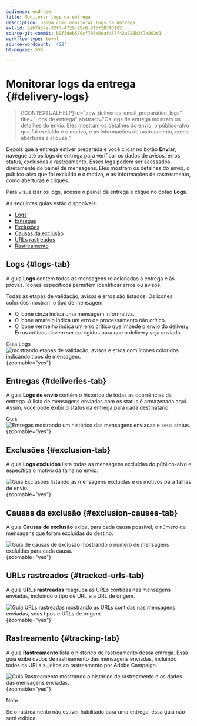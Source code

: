 ```yaml
---
audience: end-user
title: Monitorar logs da entrega
description: Saiba como monitorar logs da entrega
exl-id: 2eb7457e-32f7-4729-99c8-91bf287f0192
source-git-commit: b9f3deb579cf786e0eafa57f42a728b3f7a002d1
workflow-type: tm+mt
source-wordcount: '428'
ht-degree: 55%

---
```


# Monitorar logs da entrega {#delivery-logs}

>[!CONTEXTUALHELP]
>id="acw_deliveries_email_preparation_logs"
>title="Logs de entrega"
>abstract="Os logs de entrega mostram os detalhes do envio. Eles mostram os detalhes do envio, o público-alvo que foi excluído e o motivo, e as informações de rastreamento, como aberturas e cliques."

Depois que a entrega estiver preparada e você clicar no botão **Enviar**, navegue até os logs de entrega para verificar os dados de avisos, erros, status, exclusões e rastreamento. Esses logs podem ser acessados diretamente do painel de mensagens. Eles mostram os detalhes do envio, o público-alvo que foi excluído e o motivo, e as informações de rastreamento, como aberturas e cliques.

Para visualizar os logs, acesse o painel da entrega e clique no botão **Logs**.

As seguintes guias estão disponíveis:

* [Logs](#logs-tab)
* [Entregas](#deliveries-tab)
* [Exclusões](#exclusion-tab)
* [Causas da exclusão](#exclusion-causes)
* [URLs rastreados](#tracked-urls)
* [Rastreamento](#tracking)

## Logs {#logs-tab}

A guia **Logs** contém todas as mensagens relacionadas à entrega e às provas. Ícones específicos permitem identificar erros ou avisos.

Todas as etapas de validação, avisos e erros são listados. Os ícones coloridos mostram o tipo de mensagem:

* O ícone cinza indica uma mensagem informativa.
* O ícone amarelo indica um erro de processamento não crítico.
* O ícone vermelho indica um erro crítico que impede o envio do delivery. Erros críticos devem ser corrigidos para que o delivery seja enviado.

Guia Logs ![ mostrando etapas de validação, avisos e erros com ícones coloridos indicando tipos de mensagem.](assets/logs.png){zoomable="yes"}

## Entregas {#deliveries-tab}

A guia **Logs de envio** contém o histórico de todas as ocorrências da entrega. A lista de mensagens enviadas com os status é armazenada aqui. Assim, você pode exibir o status da entrega para cada destinatário.

Guia ![ Entregas mostrando um histórico das mensagens enviadas e seus status.](assets/logs2.png){zoomable="yes"}

## Exclusões {#exclusion-tab}

A guia **Logs excluídos** lista todas as mensagens excluídas do público-alvo e especifica o motivo da falha no envio.

![Guia Exclusões listando as mensagens excluídas e os motivos para falhas de envio.](assets/logs3.png){zoomable="yes"}

## Causas da exclusão {#exclusion-causes-tab}

A guia **Causas de exclusão** exibe, para cada causa possível, o número de mensagens que foram excluídas do destino.

![Guia de causas de exclusão mostrando o número de mensagens excluídas para cada causa.](assets/logs4.png){zoomable="yes"}

## URLs rastreados {#tracked-urls-tab}

A guia **URLs rastreadas** reagrupa as URLs contidas nas mensagens enviadas, incluindo o tipo de URL e a URL de origem.

![Guia URLs rastreadas mostrando as URLs contidas nas mensagens enviadas, seus tipos e URLs de origem.](assets/logs5.png){zoomable="yes"}

## Rastreamento {#tracking-tab}

A guia **Rastreamento** lista o histórico de rastreamento dessa entrega. Essa guia exibe dados de rastreamento das mensagens enviadas, incluindo todos os URLs sujeitos ao rastreamento por Adobe Campaign.

![Guia Rastreamento mostrando o histórico de rastreamento e os dados das mensagens enviadas.](assets/logs6.png){zoomable="yes"}

>[!NOTE]
>
>Se o rastreamento não estiver habilitado para uma entrega, essa guia não será exibida.